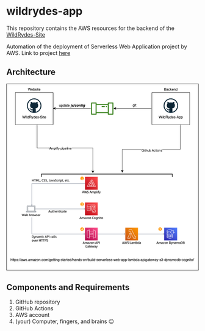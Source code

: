 # wildrydes-app
This repository contains the AWS resources for the backend of the [WildRydes-Site](https://github.com/notonprem/wildrydes-site)

Automation of the deployment of Serverless Web Application project by AWS.
Link to project [here](https://aws.amazon.com/getting-started/hands-on/build-serverless-web-app-lambda-apigateway-s3-dynamodb-cognito/)

## Architecture
![Deployment setup using two Github repos and Github Actions](img/Serverless-Web-App.png)

## Components and Requirements
1. GitHub repository
2. GitHub Actions
3. AWS account
4. (your) Computer, fingers, and brains :wink:
